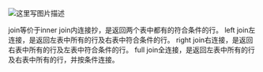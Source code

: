 ![这里写图片描述](https://img-blog.csdn.net/20180808152810902?watermark/2/text/aHR0cHM6Ly9ibG9nLmNzZG4ubmV0L21vbmtleV93aW4=/font/5a6L5L2T/fontsize/400/fill/I0JBQkFCMA==/dissolve/70)

join等价于inner join内连接抄，是返回两个表中都有的符合条件的行。
left join左连接，是返回左表中所有的行及右表中符合条件的行。
right join右连接，是返回右表中所有的行及左表中符合条件的行。
full join全连接，是返回左表中所有的行及右表中所有的行，并按条件连接。
